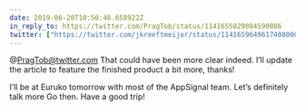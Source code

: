 ```yaml
---
date: 2019-06-20T10:50:46.658922Z
in_reply_to: https://twitter.com/PragTob/status/1141655829084590086
twitter: ["https://twitter.com/jkreeftmeijer/status/1141659649617408000"]
---
```

@PragTob@twitter.com That could have been more clear indeed. I’ll update the article to feature the finished product a bit more, thanks!

I’ll be at Euruko tomorrow with most of the AppSignal team. Let’s definitely talk more Go then. Have a good trip!
